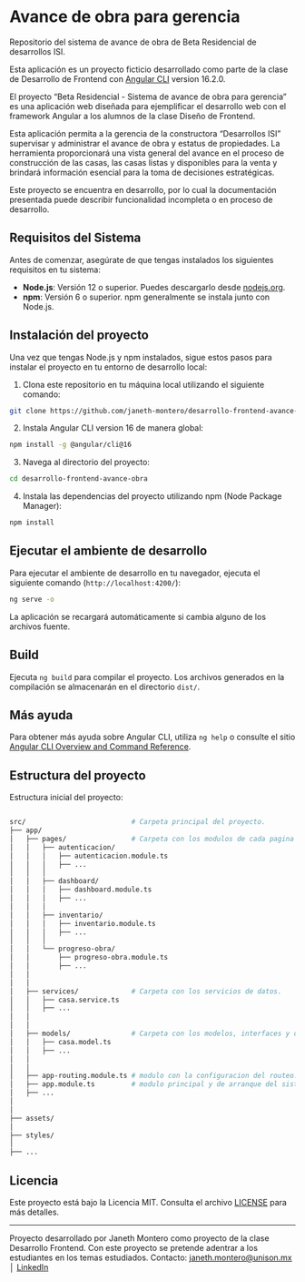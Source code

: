 # Avance de obra para gerencia

Repositorio del sistema de avance de obra de Beta Residencial de desarrollos ISI.

Esta aplicación es un proyecto ficticio desarrollado como parte de la clase de Desarrollo de Frontend con [Angular CLI](https://github.com/angular/angular-cli) version 16.2.0.

El proyecto “Beta Residencial - Sistema de avance de obra para gerencia” es una aplicación web diseñada para ejemplificar el desarrollo web con el framework Angular a los alumnos de la clase Diseño de Frontend.

Esta aplicación permita a la gerencia de la constructora “Desarrollos ISI” supervisar  y  administrar el  avance  de  obra  y  estatus  de propiedades. La herramienta proporcionará una vista general del avance en el proceso de construcción de las casas, las casas listas y disponibles para la venta y brindará información esencial para la toma de decisiones estratégicas.

Este proyecto se encuentra en desarrollo, por lo cual la documentación presentada puede describir funcionalidad incompleta o en proceso de desarrollo.

## Requisitos del Sistema

Antes de comenzar, asegúrate de que tengas instalados los siguientes requisitos en tu sistema:

- **Node.js**: Versión 12 o superior. Puedes descargarlo desde [nodejs.org](https://nodejs.org/).
- **npm**: Versión 6 o superior. npm generalmente se instala junto con Node.js.

## Instalación del proyecto
Una vez que tengas Node.js y npm instalados, sigue estos pasos para instalar el proyecto en tu entorno de desarrollo local:

1. Clona este repositorio en tu máquina local utilizando el siguiente comando:

```bash
git clone https://github.com/janeth-montero/desarrollo-frontend-avance-obra.git
```

2. Instala Angular CLI version 16 de manera global:

```bash
npm install -g @angular/cli@16
```

3. Navega al directorio del proyecto:

```bash
cd desarrollo-frontend-avance-obra
```

4. Instala las dependencias del proyecto utilizando npm (Node Package Manager):

```bash
npm install
```

## Ejecutar el ambiente de desarrollo

Para ejecutar el ambiente de desarrollo en tu navegador, ejecuta el siguiente comando (`http://localhost:4200/`):

```bash
ng serve -o
```

La aplicación se recargará automáticamente si cambia alguno de los archivos fuente.

## Build

Ejecuta `ng build` para compilar el proyecto. Los archivos generados en la compilación se almacenarán en el directorio `dist/`.

## Más ayuda

Para obtener más ayuda sobre Angular CLI, utiliza `ng help` o consulte el sitio [Angular CLI Overview and Command Reference](https://angular.io/cli).

## Estructura del proyecto

Estructura inicial del proyecto:

```bash

src/                          # Carpeta principal del proyecto.
├── app/
│   ├── pages/                # Carpeta con los modulos de cada pagina y sus componentes.
│   │   ├── autenticacion/
│   │   │   ├── autenticacion.module.ts
│   │   │   ├── ...
│   │   │
│   │   ├── dashboard/
│   │   │   ├── dashboard.module.ts
│   │   │   ├── ...
│   │   │
│   │   ├── inventario/
│   │   │   ├── inventario.module.ts
│   │   │   ├── ...
│   │   │
│   │   └── progreso-obra/
│   │       ├── progreso-obra.module.ts
│   │       ├── ...
│   │
│   │
│   ├── services/             # Carpeta con los servicios de datos.
│   │   ├── casa.service.ts
│   │   ├── ...
│   │
│   │
│   ├── models/               # Carpeta con los modelos, interfaces y datos estaticos.
│   │   ├── casa.model.ts
│   │   ├── ...
│   │
│   │
│   ├── app-routing.module.ts # modulo con la configuracion del routeo.
│   ├── app.module.ts         # modulo principal y de arranque del sistema.
│   ├── ...
│
│
├── assets/
│
├── styles/
│
├── ...

```

## Licencia

Este proyecto está bajo la Licencia MIT. Consulta el archivo [LICENSE](LICENSE) para más detalles.

---

Proyecto desarrollado por Janeth Montero como proyecto de la clase Desarrollo Frontend. Con este proyecto se pretende adentrar a los estudiantes en los temas estudiados.
Contacto: janeth.montero@unison.mx │ [LinkedIn](https://www.linkedin.com/in/janeth-montero/)
